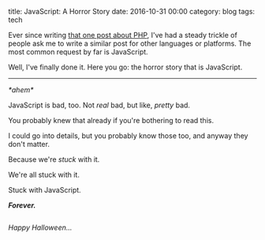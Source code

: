 title: JavaScript: A Horror Story
date: 2016-10-31 00:00
category: blog
tags: tech

Ever since writing [that one post about PHP]({filename}/2012-04-09-php-a-fractal-of-bad-design.markdown), I've had a steady trickle of people ask me to write a similar post for other languages or platforms.  The most common request by far is JavaScript.

Well, I've finally done it.  Here you go: the horror story that is JavaScript.

<!-- more -->


----

_\*ahem\*_

JavaScript is bad, too.  Not _real_ bad, but like, _pretty_ bad.

You probably knew that already if you're bothering to read this.

I could go into details, but you probably know those too, and anyway they don't matter.

Because we're _stuck_ with it.

We're all stuck with it.

Stuck with JavaScript.

***Forever.***

<div class="prose-full-illustration">
<img src="{static}/media/2016-10-31-javascript-bad/muahahaha.jpg" alt="" title="muahahahahaha...">
</div>

_Happy Halloween..._
